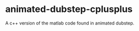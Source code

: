 animated-dubstep-cplusplus
==========================

A c++ version of the matlab code found in animated dubstep.
